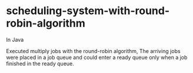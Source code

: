 # scheduling-system-with-round-robin-algorithm
In Java

Executed multiply jobs with the round-robin algorithm, The arriving jobs were placed in a job queue
and could enter a ready queue only when a job finished in the ready queue.



